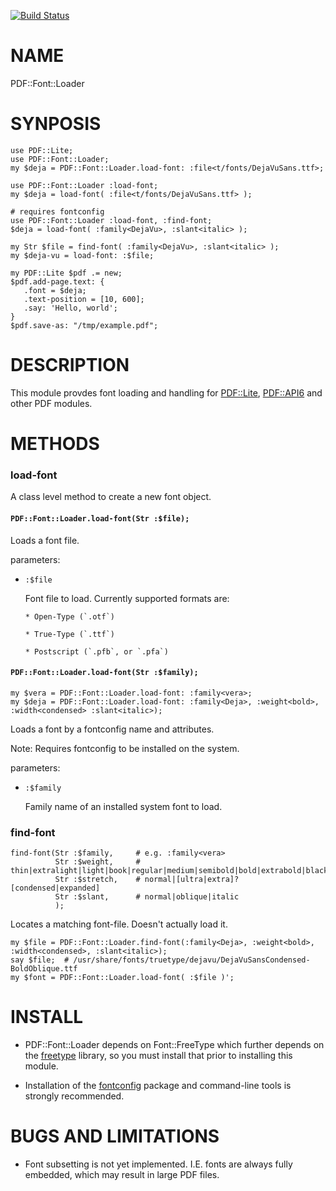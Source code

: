 [![Build Status](https://travis-ci.org/p6-pdf/PDF-Font-Loader-p6.svg?branch=master)](https://travis-ci.org/p6-pdf/PDF-Font-Loader-p6)

NAME
====

PDF::Font::Loader

SYNPOSIS
========

    use PDF::Lite;
    use PDF::Font::Loader;
    my $deja = PDF::Font::Loader.load-font: :file<t/fonts/DejaVuSans.ttf>;

    use PDF::Font::Loader :load-font;
    my $deja = load-font( :file<t/fonts/DejaVuSans.ttf> );

    # requires fontconfig
    use PDF::Font::Loader :load-font, :find-font;
    $deja = load-font( :family<DejaVu>, :slant<italic> );

    my Str $file = find-font( :family<DejaVu>, :slant<italic> );
    my $deja-vu = load-font: :$file;

    my PDF::Lite $pdf .= new;
    $pdf.add-page.text: {
       .font = $deja;
       .text-position = [10, 600];
       .say: 'Hello, world';
    }
    $pdf.save-as: "/tmp/example.pdf";

DESCRIPTION
===========

This module provdes font loading and handling for [PDF::Lite](PDF::Lite), [PDF::API6](PDF::API6) and other PDF modules.

METHODS
=======

### load-font

A class level method to create a new font object.

#### `PDF::Font::Loader.load-font(Str :$file);`

Loads a font file.

parameters:

  * `:$file`

    Font file to load. Currently supported formats are:

        * Open-Type (`.otf`)

        * True-Type (`.ttf`)

        * Postscript (`.pfb`, or `.pfa`)

#### `PDF::Font::Loader.load-font(Str :$family);`

    my $vera = PDF::Font::Loader.load-font: :family<vera>;
    my $deja = PDF::Font::Loader.load-font: :family<Deja>, :weight<bold>, :width<condensed> :slant<italic>);

Loads a font by a fontconfig name and attributes.

Note: Requires fontconfig to be installed on the system.

parameters:

  * `:$family`

    Family name of an installed system font to load.

### find-font

    find-font(Str :$family,     # e.g. :family<vera>
              Str :$weight,     # thin|extralight|light|book|regular|medium|semibold|bold|extrabold|black|100..900
              Str :$stretch,    # normal|[ultra|extra]?[condensed|expanded]
              Str :$slant,      # normal|oblique|italic
              );

Locates a matching font-file. Doesn't actually load it.

    my $file = PDF::Font::Loader.find-font(:family<Deja>, :weight<bold>, :width<condensed>, :slant<italic>);
    say $file;  # /usr/share/fonts/truetype/dejavu/DejaVuSansCondensed-BoldOblique.ttf
    my $font = PDF::Font::Loader.load-font( :$file )';

INSTALL
=======

- PDF::Font::Loader depends on Font::FreeType which further depends on the [freetype](https://www.freetype.org/download.html) library, so you must install that prior to installing this module.

- Installation of the [fontconfig](https://www.freedesktop.org/wiki/Software/fontconfig/) package and command-line tools is strongly recommended.

BUGS AND LIMITATIONS
====================

  * Font subsetting is not yet implemented. I.E. fonts are always fully embedded, which may result in large PDF files.


